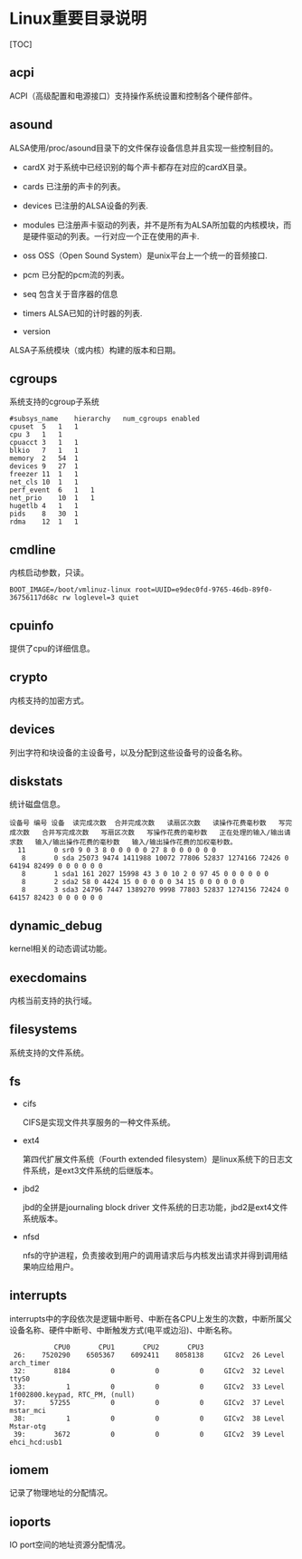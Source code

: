 # Linux重要目录说明

[TOC]



## acpi

ACPI（高级配置和电源接口）支持操作系统设置和控制各个硬件部件。



## asound
ALSA使用/proc/asound目录下的文件保存设备信息并且实现一些控制目的。

* cardX
  对于系统中已经识别的每个声卡都存在对应的cardX目录。

*  cards
  已注册的声卡的列表。

*  devices
  已注册的ALSA设备的列表.

* modules
  已注册声卡驱动的列表，并不是所有为ALSA所加载的内核模块，而是硬件驱动的列表。一行对应一个正在使用的声卡.

* oss
  OSS（Open Sound System）是unix平台上一个统一的音频接口.

*  pcm
  已分配的pcm流的列表。

*  seq
   包含关于音序器的信息

* timers
  ALSA已知的计时器的列表.

*  version

  ALSA子系统模块（或内核）构建的版本和日期。

  

## cgroups

系统支持的cgroup子系统

```
#subsys_name	hierarchy	num_cgroups	enabled
cpuset	5	1	1
cpu	3	1	1
cpuacct	3	1	1
blkio	7	1	1
memory	2	54	1
devices	9	27	1
freezer	11	1	1
net_cls	10	1	1
perf_event	6	1	1
net_prio	10	1	1
hugetlb	4	1	1
pids	8	30	1
rdma	12	1	1
```



## cmdline

内核启动参数，只读。

```
BOOT_IMAGE=/boot/vmlinuz-linux root=UUID=e9dec0fd-9765-46db-89f0-36756117d68c rw loglevel=3 quiet
```



## cpuinfo

提供了cpu的详细信息。



## crypto

 内核支持的加密方式。



## devices

列出字符和块设备的主设备号，以及分配到这些设备号的设备名称。



## diskstats

统计磁盘信息。

```
设备号 编号 设备  读完成次数  合并完成次数   读扇区次数   读操作花费毫秒数   写完成次数   合并写完成次数   写扇区次数   写操作花费的毫秒数   正在处理的输入/输出请求数   输入/输出操作花费的毫秒数   输入/输出操作花费的加权毫秒数。
  11       0 sr0 9 0 3 8 0 0 0 0 0 27 8 0 0 0 0 0 0
   8       0 sda 25073 9474 1411988 10072 77806 52837 1274166 72426 0 64194 82499 0 0 0 0 0 0
   8       1 sda1 161 2027 15998 43 3 0 10 2 0 97 45 0 0 0 0 0 0
   8       2 sda2 58 0 4424 15 0 0 0 0 0 34 15 0 0 0 0 0 0
   8       3 sda3 24796 7447 1389270 9998 77803 52837 1274156 72424 0 64157 82423 0 0 0 0 0 0
```



## dynamic_debug

kernel相关的动态调试功能。



## execdomains

内核当前支持的执行域。



## filesystems

系统支持的文件系统。



## fs

* cifs

  CIFS是实现文件共享服务的一种文件系统。

* ext4

  第四代扩展文件系统（Fourth extended filesystem）是linux系统下的日志文件系统，是ext3文件系统的后继版本。

* jbd2

  jbd的全拼是journaling block driver 文件系统的日志功能，jbd2是ext4文件系统版本。

* nfsd

  nfs的守护进程，负责接收到用户的调用请求后与内核发出请求并得到调用结果响应给用户。

## interrupts

interrupts中的字段依次是逻辑中断号、中断在各CPU上发生的次数，中断所属父设备名称、硬件中断号、中断触发方式(电平或边沿)、中断名称。

```
           CPU0       CPU1       CPU2       CPU3       
 26:    7520290    6505367    6092411    8058138     GICv2  26 Level     arch_timer
 32:       8184          0          0          0     GICv2  32 Level     ttyS0
 33:          1          0          0          0     GICv2  33 Level     1f002800.keypad, RTC_PM, (null)
 37:      57255          0          0          0     GICv2  37 Level     mstar_mci
 38:          1          0          0          0     GICv2  38 Level     Mstar-otg
 39:       3672          0          0          0     GICv2  39 Level     ehci_hcd:usb1
```



## iomem

记录了物理地址的分配情况。



## ioports

IO port空间的地址资源分配情况。















































